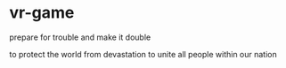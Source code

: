 # vr-game

prepare for trouble
and make it double

to protect the world from devastation
to unite all people within our nation
